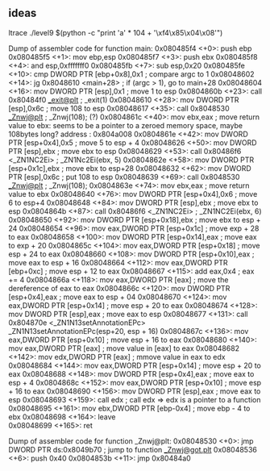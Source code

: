 
## ideas
ltrace ./level9 $(python -c "print 'a' * 104 + '\xf4\x85\x04\x08'")


Dump of assembler code for function main:
   0x080485f4 <+0>:	push   ebp
   0x080485f5 <+1>:	mov    ebp,esp
   0x080485f7 <+3>:	push   ebx
   0x080485f8 <+4>:	and    esp,0xfffffff0
   0x080485fb <+7>:	sub    esp,0x20
   0x080485fe <+10>:	cmp    DWORD PTR [ebp+0x8],0x1  ; compare argc to 1
   0x08048602 <+14>:	jg     0x8048610 <main+28>      ; if (argc > 1), go to main+28
   0x08048604 <+16>:	mov    DWORD PTR [esp],0x1      ; move 1 to esp
   0x0804860b <+23>:	call   0x80484f0 <_exit@plt>    ; _exit(1)
   0x08048610 <+28>:	mov    DWORD PTR [esp],0x6c     ; move 108 to esp
   0x08048617 <+35>:	call   0x8048530 <_Znwj@plt>    ; _Znwj(108); (?)
   0x0804861c <+40>:	mov    ebx,eax                  ; move return value to ebx: seems to be a pointer to a zeroed memory space, maybe 108bytes long? address : 0x804a008
   0x0804861e <+42>:	mov    DWORD PTR [esp+0x4],0x5  ; move 5 to esp + 4
   0x08048626 <+50>:	mov    DWORD PTR [esp],ebx      ; move ebx to esp
   0x08048629 <+53>:	call   0x80486f6 <_ZN1NC2Ei>    ; _ZN1Nc2Ei(ebx, 5)
   0x0804862e <+58>:	mov    DWORD PTR [esp+0x1c],ebx ; move ebx to esp+28
   0x08048632 <+62>:	mov    DWORD PTR [esp],0x6c     ;  put 108 to esp
   0x08048639 <+69>:	call   0x8048530 <_Znwj@plt>    ; _Znwj(108);
   0x0804863e <+74>:	mov    ebx,eax                  ; move return value to ebx
   0x08048640 <+76>:	mov    DWORD PTR [esp+0x4],0x6  ; move 6 to esp+4
   0x08048648 <+84>:	mov    DWORD PTR [esp],ebx      ; move ebx to esp
   0x0804864b <+87>:	call   0x80486f6 <_ZN1NC2Ei>    ; _ZN1NC2Ei(ebx, 6)
   0x08048650 <+92>:	mov    DWORD PTR [esp+0x18],ebx ; move ebx to esp + 24
   0x08048654 <+96>:	mov    eax,DWORD PTR [esp+0x1c] ; move exp + 28 to eax
   0x08048658 <+100>:	mov    DWORD PTR [esp+0x14],eax ; move eax to exp + 20 
   0x0804865c <+104>:	mov    eax,DWORD PTR [esp+0x18] ; move esp + 24 to eax
   0x08048660 <+108>:	mov    DWORD PTR [esp+0x10],eax ; move eax to esp + 16
   0x08048664 <+112>:	mov    eax,DWORD PTR [ebp+0xc]  ; move esp + 12 to eax
   0x08048667 <+115>:	add    eax,0x4                  ; eax += 4
   0x0804866a <+118>:	mov    eax,DWORD PTR [eax]      ; move the dereference of eax to eax
   0x0804866c <+120>:	mov    DWORD PTR [esp+0x4],eax  ; move eax to esp + 04
   0x08048670 <+124>:	mov    eax,DWORD PTR [esp+0x14] ; move esp + 20 to eax
   0x08048674 <+128>:	mov    DWORD PTR [esp],eax      ; move eax to esp
   0x08048677 <+131>:	call   0x804870e <_ZN1N13setAnnotationEPc> _ZN1N13setAnnotationEPc(esp+20, esp + 16)
   0x0804867c <+136>:	mov    eax,DWORD PTR [esp+0x10] ; move esp + 16 to eax
   0x08048680 <+140>:	mov    eax,DWORD PTR [eax]      ; move value in [eax] to eax
   0x08048682 <+142>:	mov    edx,DWORD PTR [eax]      ; mmove value in eax to edx
   0x08048684 <+144>:	mov    eax,DWORD PTR [esp+0x14] ; move esp + 20 to eax
   0x08048688 <+148>:	mov    DWORD PTR [esp+0x4],eax  ; move eax to esp + 4
   0x0804868c <+152>:	mov    eax,DWORD PTR [esp+0x10] ; move esp + 16 to eax
   0x08048690 <+156>:	mov    DWORD PTR [esp],eax      ; move eax to esp
   0x08048693 <+159>:	call   edx                      ; call edx => edx is a pointer to a function
   0x08048695 <+161>:	mov    ebx,DWORD PTR [ebp-0x4]  ; move ebp - 4 to ebx
   0x08048698 <+164>:	leave  
   0x08048699 <+165>:	ret    

Dump of assembler code for function _Znwj@plt:
   0x08048530 <+0>:	jmp    DWORD PTR ds:0x8049b70       ; jump to function _Znwj@got.plt
   0x08048536 <+6>:	push   0x40
   0x0804853b <+11>:	jmp    0x80484a0

